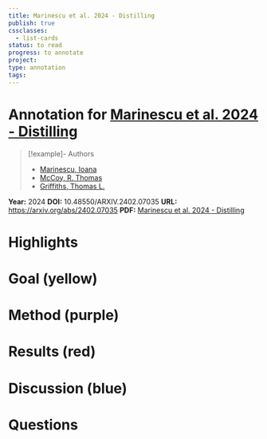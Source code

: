 ```yaml
---
title: Marinescu et al. 2024 - Distilling
publish: true
cssclasses:
  - list-cards
status: to read
progress: to annotate
project:
type: annotation
tags:
---
```

# Annotation for [Marinescu et al. 2024 - Distilling](Papers/References/Marinescu%20et%20al.%202024%20-%20Distilling)

> [!example]- Authors
> - [Marinescu, Ioana](Marinescu%2C%20Ioana)
> - [McCoy, R. Thomas](McCoy%2C%20R.%20Thomas)
> - [Griffiths, Thomas L.](Griffiths%2C%20Thomas%20L.)

**Year:** 2024
**DOI:** 10.48550/ARXIV.2402.07035
**URL:** https://arxiv.org/abs/2402.07035
**PDF:** [Marinescu et al. 2024 - Distilling](Papers/PDFs/Marinescu%20et%20al.%202024%20-%20Distilling%20Symbolic%20Priors%20for%20Concept%20Learning%20into%20Neural%20Networks.pdf)

# Highlights


# Goal (yellow)


# Method (purple)


# Results (red)


# Discussion (blue)


# Questions

